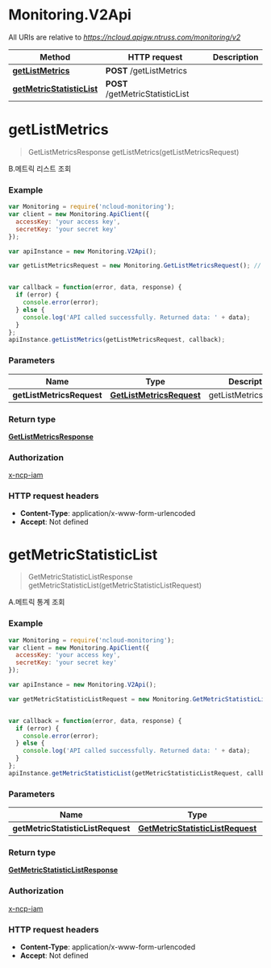 # Monitoring.V2Api

All URIs are relative to *https://ncloud.apigw.ntruss.com/monitoring/v2*

Method | HTTP request | Description
------------- | ------------- | -------------
[**getListMetrics**](V2Api.md#getListMetrics) | **POST** /getListMetrics | 
[**getMetricStatisticList**](V2Api.md#getMetricStatisticList) | **POST** /getMetricStatisticList | 


<a name="getListMetrics"></a>
# **getListMetrics**
> GetListMetricsResponse getListMetrics(getListMetricsRequest)



B.메트릭 리스트 조회

### Example
```javascript
var Monitoring = require('ncloud-monitoring');
var client = new Monitoring.ApiClient({
  accessKey: 'your access key',
  secretKey: 'your secret key'
});

var apiInstance = new Monitoring.V2Api();

var getListMetricsRequest = new Monitoring.GetListMetricsRequest(); // GetListMetricsRequest | getListMetricsRequest


var callback = function(error, data, response) {
  if (error) {
    console.error(error);
  } else {
    console.log('API called successfully. Returned data: ' + data);
  }
};
apiInstance.getListMetrics(getListMetricsRequest, callback);
```

### Parameters

Name | Type | Description  | Notes
------------- | ------------- | ------------- | -------------
 **getListMetricsRequest** | [**GetListMetricsRequest**](GetListMetricsRequest.md)| getListMetricsRequest | 

### Return type

[**GetListMetricsResponse**](GetListMetricsResponse.md)

### Authorization

[x-ncp-iam](../README.md#x-ncp-iam)

### HTTP request headers

 - **Content-Type**: application/x-www-form-urlencoded
 - **Accept**: Not defined

<a name="getMetricStatisticList"></a>
# **getMetricStatisticList**
> GetMetricStatisticListResponse getMetricStatisticList(getMetricStatisticListRequest)



A.메트릭 통계 조회

### Example
```javascript
var Monitoring = require('ncloud-monitoring');
var client = new Monitoring.ApiClient({
  accessKey: 'your access key',
  secretKey: 'your secret key'
});

var apiInstance = new Monitoring.V2Api();

var getMetricStatisticListRequest = new Monitoring.GetMetricStatisticListRequest(); // GetMetricStatisticListRequest | getMetricStatisticListRequest


var callback = function(error, data, response) {
  if (error) {
    console.error(error);
  } else {
    console.log('API called successfully. Returned data: ' + data);
  }
};
apiInstance.getMetricStatisticList(getMetricStatisticListRequest, callback);
```

### Parameters

Name | Type | Description  | Notes
------------- | ------------- | ------------- | -------------
 **getMetricStatisticListRequest** | [**GetMetricStatisticListRequest**](GetMetricStatisticListRequest.md)| getMetricStatisticListRequest | 

### Return type

[**GetMetricStatisticListResponse**](GetMetricStatisticListResponse.md)

### Authorization

[x-ncp-iam](../README.md#x-ncp-iam)

### HTTP request headers

 - **Content-Type**: application/x-www-form-urlencoded
 - **Accept**: Not defined

